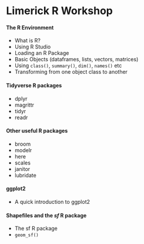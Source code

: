 # Limerick R Workshop

#### The R Environment
* What is R?
* Using R Studio
* Loading an R Package
* Basic Objects (dataframes, lists, vectors, matrices)
* Using `class()`, `summary()`, `dim()`, `names()` etc
* Transforming from one object class to another

#### Tidyverse R packages
* dplyr 
* magrittr
* tidyr
* readr

#### Other useful R packages
* broom
* modelr
* here
* scales
* janitor
* lubridate

#### ggplot2
* A quick introduction to ggplot2

#### Shapefiles and the ***sf*** R package
* The sf R package
* ``geom_sf()``
